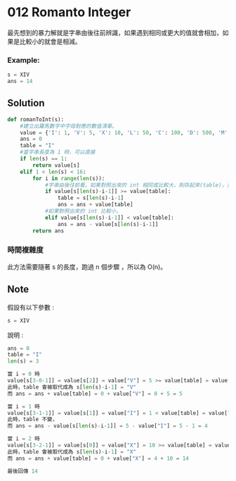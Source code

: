 # 012 Romanto Integer

最先想到的暴力解就是字串由後往前辨識，如果遇到相同或更大的值就會相加，如果是比較小的就會是相減。

### Example:

```python
s = XIV
ans = 14 
```

## Solution

```python
def romanToInt(s):
    #建立出羅馬數字中字母對應的數值清單。
    value = {'I': 1, 'V': 5, 'X': 10, 'L': 50, 'C': 100, 'D': 500, 'M': 1000}
    ans = 0
    table = "I"
    #當字串長度為 1 時，可以直接
    if len(s) == 1:
        return value[s]
    elif 1 < len(s) < 16:
        for i in range(len(s)):
            #字串由後往前看，如果對照出來的 int 相同或比較大，則存起來(table)，並且加上去
            if value[s[len(s)-i-1]] >= value[table]:  
                table = s[len(s)-i-1]
                ans = ans + value[table]
            #如果對照出來的 int 比較小，
            elif value[s[len(s)-i-1]] < value[table]:
                ans = ans - value[s[len(s)-i-1]]
        return ans 
```  
### 時間複雜度
此方法需要隨著 s 的長度，跑過 n 個步驟 ，所以為 O(n)。

## Note
假設有以下參數 : 
```python
s = XIV
```
說明 : 
```python
ans = 0
table = "I"
len(s) = 3

當 i = 0 時
value[s[3-0-1]] = value[s[2]] = value["V"] = 5 >= value[table] = value["I"] = 1
此時，table 會被取代成為 s[len(s)-i-1] = "V"
而 ans = ans + value[table] = 0 + value["V"] = 0 + 5 = 5

當 i = 1 時
value[s[3-1-1]] = value[s[1]] = value["I"] = 1 < value[table] = value["V"] = 5
此時，table 不變，
而 ans = ans - value[s[len(s)-i-1]] = 5 - value["I"] = 5 - 1 = 4

當 i = 2 時
value[s[3-2-1]] = value[s[0]] = value["X"] = 10 >= value[table] = value["V"] = 5
此時，table 會被取代成為 s[len(s)-i-1] = "X"
而 ans = ans + value[table] = 0 + value["X"] = 4 + 10 = 14

最後回傳 14

```
